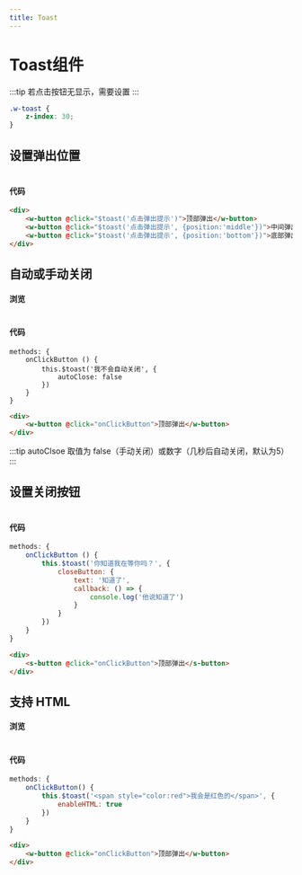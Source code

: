 ```yaml
---
title: Toast
---
```

# Toast组件
:::tip
若点击按钮无显示，需要设置
:::
``` CSS
.w-toast {
    z-index: 30;
}
```
## 设置弹出位置

#
<ClientOnly>
<toast-demo></toast-demo>
</ClientOnly>

#### 代码

```html
<div>
    <w-button @click="$toast('点击弹出提示')">顶部弹出</w-button>
    <w-button @click="$toast('点击弹出提示', {position:'middle'})">中间弹出</w-button>
    <w-button @click="$toast('点击弹出提示', {position:'bottom'})">底部弹出</w-button>
</div>
```
## 自动或手动关闭

#### 浏览
#
<ClientOnly>
</ClientOnly>

#### 代码

``` js{4}
methods: {
    onClickButton () {
        this.$toast('我不会自动关闭', {
            autoClose: false
        })
    }
}
```
```html
<div>
    <w-button @click="onClickButton">顶部弹出</w-button>
</div>
```
:::tip
autoClsoe 取值为 false（手动关闭）或数字（几秒后自动关闭，默认为5）
:::
## 设置关闭按钮

#
<ClientOnly>
</ClientOnly>

#### 代码

``` js
methods: {
    onClickButton () {
        this.$toast('你知道我在等你吗？', {
            closeButton: {
                text: '知道了',
                callback: () => {
                    console.log('他说知道了')
                }
            }
        })
    }
}
```
```html
<div>
    <s-button @click="onClickButton">顶部弹出</s-button>
</div>
```
## 支持 HTML

#### 浏览
#
<ClientOnly>
</ClientOnly>

#### 代码

``` js
methods: {
    onClickButton() {
        this.$toast('<span style="color:red">我会是红色的</span>', {
            enableHTML: true
        })
    }
}
```
```html
<div>
    <w-button @click="onClickButton">顶部弹出</w-button>
</div>
```